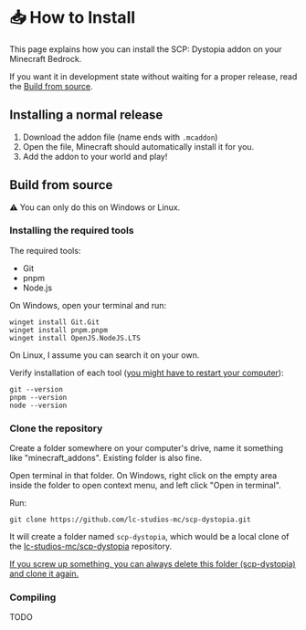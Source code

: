 # 📥 How to Install

This page explains how you can install the SCP: Dystopia addon on your Minecraft Bedrock.

If you want it in development state without waiting for a proper release, read the [Build from source](#build-from-source).

## Installing a normal release

1. Download the addon file (name ends with `.mcaddon`)
1. Open the file, Minecraft should automatically install it for you.
1. Add the addon to your world and play!

## Build from source

⚠️ You can only do this on Windows or Linux.

### Installing the required tools

The required tools:
- Git
- pnpm
- Node.js

On Windows, open your terminal and run:
```shell
winget install Git.Git
winget install pnpm.pnpm
winget install OpenJS.NodeJS.LTS
```

On Linux, I assume you can search it on your own.

Verify installation of each tool (<ins>you might have to restart your computer</ins>):
```shell
git --version
pnpm --version
node --version
```

### Clone the repository

Create a folder somewhere on your computer's drive, name it something like "minecraft_addons".
Existing folder is also fine.

Open terminal in that folder.
On Windows, right click on the empty area inside the folder to open context menu, and left click "Open in terminal".

Run:
```shell
git clone https://github.com/lc-studios-mc/scp-dystopia.git
```

It will create a folder named `scp-dystopia`, which would be a local clone of the [lc-studios-mc/scp-dystopia](https://github.com/lc-studios-mc/scp-dystopia) repository.

<ins>If you screw up something, you can always delete this folder (scp-dystopia) and clone it again.</ins>

### Compiling

TODO
